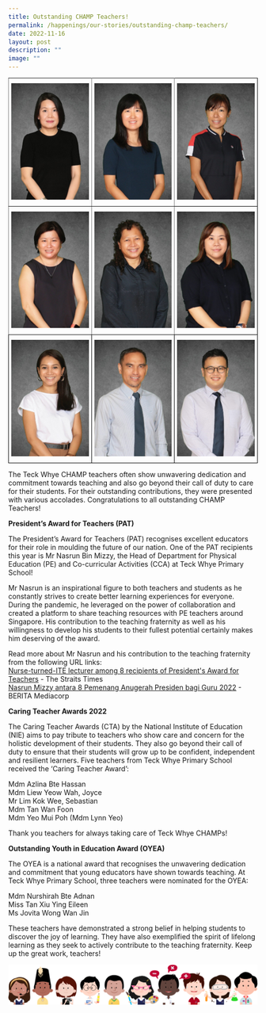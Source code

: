 ```yaml
---
title: Outstanding CHAMP Teachers!
permalink: /happenings/our-stories/outstanding-champ-teachers/
date: 2022-11-16
layout: post
description: ""
image: ""
---
```

<style type="text/css">
.tg  {border-collapse:collapse;border-spacing:0;}
.tg td{border-color:black;border-style:solid;border-width:1px;font-family:Arial, sans-serif;font-size:14px;
  overflow:hidden;padding:10px 5px;word-break:normal;}
.tg th{border-color:black;border-style:solid;border-width:1px;font-family:Arial, sans-serif;font-size:14px;
  font-weight:normal;overflow:hidden;padding:10px 5px;word-break:normal;}
.tg .tg-0pky{border-color:inherit;text-align:left;vertical-align:top}
.tg .tg-0lax{text-align:left;vertical-align:top}
</style>
<table class="tg">
<tbody>
  <tr>
    <td class="tg-0pky"><img src="/images/MdmYeoMuiPohLynn.jpg" style="width:400px"></td>
    <td class="tg-0pky"><img src="/images/MissJovitaWongWanJin.jpg" style="width:400px"></td>
    <td class="tg-0lax"><img src="/images/MdmJoyceLiew1.jpg" style="width:400px"></td>
  </tr>
	<tr>
    <td class="tg-0pky"><img src="/images/MdmTanWanFoon1.jpg" style="width:400px"></td>
    <td class="tg-0pky"><img src="/images/MdmAzlinaBteHassan.jpg" style="width:400px"></td>
    <td class="tg-0lax"><img src="/images/MissTanXiuYingEileen.jpg" style="width:400px"></td>
  </tr>
	<tr>
		<td class="tg-0lax"><img src="/images/MdmNurshirahBteAdnan1.jpg" style="width:400px"></td>
		<td class="tg-0lax"><img src="/images/MrNasrunMizzy.jpg" style="width:400px"></td>
		<td class="tg-0lax"><img src="/images/MrSebastianLimKokWee.jpg" style="width:400px"></td>
	</tr>
</tbody>
</table>

The Teck Whye CHAMP teachers often show unwavering dedication and commitment towards teaching and also go beyond their call of duty to care for their students. For their outstanding contributions, they were presented with various accolades. Congratulations to all outstanding CHAMP Teachers!

**President’s Award for Teachers (PAT)**

The President’s Award for Teachers (PAT) recognises excellent educators for their role in moulding the future of our nation. One of the PAT recipients this year is Mr Nasrun Bin Mizzy, the Head of Department for Physical Education (PE) and Co-curricular Activities (CCA) at Teck Whye Primary School!

Mr Nasrun is an inspirational figure to both teachers and students as he constantly strives to create better learning experiences for everyone. During the pandemic, he leveraged on the power of collaboration and created a platform to share teaching resources with PE teachers around Singapore. His contribution to the teaching fraternity as well as his willingness to develop his students to their fullest potential certainly makes him deserving of the award.

Read more about Mr Nasrun and his contribution to the teaching fraternity from the following URL links:  
[Nurse-turned-ITE lecturer among 8 recipients of President's Award for Teachers](https://www.straitstimes.com/singapore/nurse-turned-ite-lecturer-among-8-winners-of-presidents-award-for-teachers#:~:text=Min%20Daily%20News-,Nurse%2Dturned%2DITE%20lecturer%20among%208%20recipients,of%20President's%20Award%20for%20Teachers&amp;text=SINGAPORE%20%2D%20Ms%20Pauline%20Hu%2C%2050,that%20she%20could%20help%20others)&nbsp;\- The Straits Times  
[Nasrun Mizzy antara 8 Pemenang Anugerah Presiden bagi Guru 2022](https://berita.mediacorp.sg/singapura/nasrun-mizzy-antara-8-pemenang-anugerah-presiden-bagi-guru-2022-687276)&nbsp;\- BERITA Mediacorp

**Caring Teacher Awards 2022**

The Caring Teacher Awards (CTA) by the National Institute of Education (NIE) aims to pay tribute to teachers who show care and concern for the holistic development of their students. They also go beyond their call of duty to ensure that their students will grow up to be confident, independent and resilient learners. Five teachers from Teck Whye Primary School received the ‘Caring Teacher Award’:

Mdm Azlina Bte Hassan  
Mdm Liew Yeow Wah, Joyce  
Mr Lim Kok Wee, Sebastian  
Mdm Tan Wan Foon  
Mdm Yeo Mui Poh (Mdm Lynn Yeo)

Thank you teachers for always taking care of Teck Whye CHAMPs!

**Outstanding Youth in Education Award (OYEA)**

The OYEA is a national award that recognises the unwavering dedication and commitment that young educators have shown towards teaching. At Teck Whye Primary School, three teachers were nominated for the OYEA:

Mdm Nurshirah Bte Adnan  
Miss Tan Xiu Ying Eileen  
Ms Jovita Wong Wan Jin

These teachers have demonstrated a strong belief in helping students to discover the joy of learning. They have also exemplified the spirit of lifelong learning as they seek to actively contribute to the teaching fraternity. Keep up the great work, teachers!

![](/images/kids.png)